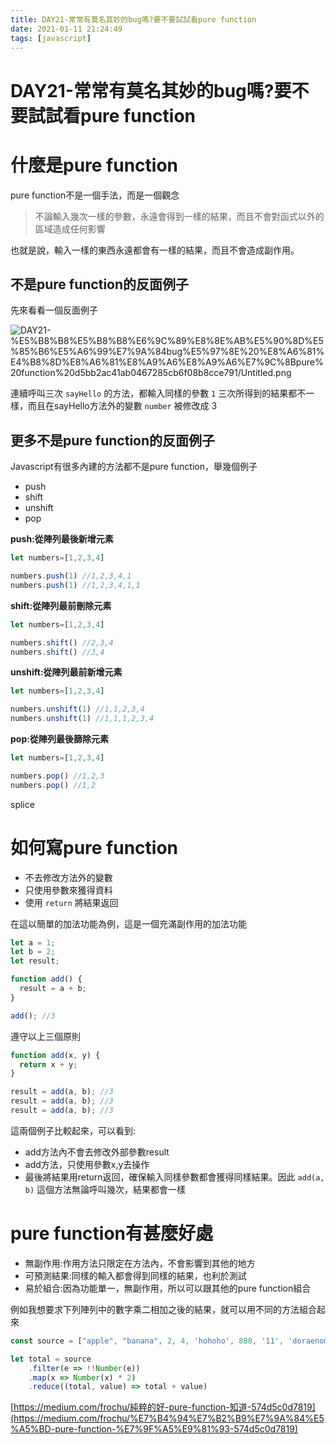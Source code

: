 ```yaml
---
title: DAY21-常常有莫名其妙的bug嗎?要不要試試看pure function
date: 2021-01-11 21:24:49
tags: [javascript]
---
```

# DAY21-常常有莫名其妙的bug嗎?要不要試試看pure function

# 什麼是pure function

pure function不是一個手法，而是一個觀念

> 不論輸入幾次一樣的參數，永遠會得到一樣的結果，而且不會對函式以外的區域造成任何影響

也就是說，輸入一樣的東西永遠都會有一樣的結果，而且不會造成副作用。

## 不是pure function的反面例子

先來看看一個反面例子

![DAY21-%E5%B8%B8%E5%B8%B8%E6%9C%89%E8%8E%AB%E5%90%8D%E5%85%B6%E5%A6%99%E7%9A%84bug%E5%97%8E%20%E8%A6%81%E4%B8%8D%E8%A6%81%E8%A9%A6%E8%A9%A6%E7%9C%8Bpure%20function%20d5bb2ac41ab0467285cb6f08b8cce791/Untitled.png](DAY21-%E5%B8%B8%E5%B8%B8%E6%9C%89%E8%8E%AB%E5%90%8D%E5%85%B6%E5%A6%99%E7%9A%84bug%E5%97%8E%20%E8%A6%81%E4%B8%8D%E8%A6%81%E8%A9%A6%E8%A9%A6%E7%9C%8Bpure%20function%20d5bb2ac41ab0467285cb6f08b8cce791/Untitled.png)

連續呼叫三次 `sayHello` 的方法，都輸入同樣的參數 `1`  三次所得到的結果都不一樣，而且在sayHello方法外的變數 `number` 被修改成 3

## 更多不是pure function的反面例子

Javascript有很多內建的方法都不是pure function，舉幾個例子

- push
- shift
- unshift
- pop

**push:從陣列最後新增元素**

```jsx
let numbers=[1,2,3,4]

numbers.push(1) //1,2,3,4,1
numbers.push(1) //1,2,3,4,1,1
```

**shift:從陣列最前刪除元素**

```jsx
let numbers=[1,2,3,4]

numbers.shift() //2,3,4
numbers.shift() //3,4

```

**unshift:從陣列最前新增元素**

```jsx
let numbers=[1,2,3,4]

numbers.unshift(1) //1,1,2,3,4
numbers.unshift(1) //1,1,1,2,3,4
```

**pop:從陣列最後篩除元素**

```jsx
let numbers=[1,2,3,4]

numbers.pop() //1,2,3
numbers.pop() //1,2
```

splice

# 如何寫pure function

- 不去修改方法外的變數
- 只使用參數來獲得資料
- 使用 `return` 將結果返回

在這以簡單的加法功能為例，這是一個充滿副作用的加法功能

```jsx
let a = 1;
let b = 2;
let result;

function add() {
  result = a + b;
}

add(); //3
```

遵守以上三個原則

```jsx
function add(x, y) {
  return x + y;
}

result = add(a, b); //3
result = add(a, b); //3
result = add(a, b); //3
```

這兩個例子比較起來，可以看到:

- add方法內不會去修改外部參數result
- add方法，只使用參數x,y去操作
- 最後將結果用return返回，確保輸入同樣參數都會獲得同樣結果。因此 `add(a, b)` 這個方法無論呼叫幾次，結果都會一樣

# pure function有甚麼好處

- 無副作用:作用方法只限定在方法內，不會影響到其他的地方
- 可預測結果:同樣的輸入都會得到同樣的結果，也利於測試
- 易於組合:因為功能單一，無副作用，所以可以跟其他的pure function組合

例如我想要求下列陣列中的數字乘二相加之後的結果，就可以用不同的方法組合起來

```jsx
const source = ["apple", "banana", 2, 4, 'hohoho', 888, '11', 'doraenom'];

let total = source
    .filter(e => !!Number(e))
    .map(x => Number(x) * 2)
    .reduce((total, value) => total + value)
```

[https://medium.com/frochu/純粹的好-pure-function-知道-574d5c0d7819](https://medium.com/frochu/%E7%B4%94%E7%B2%B9%E7%9A%84%E5%A5%BD-pure-function-%E7%9F%A5%E9%81%93-574d5c0d7819)